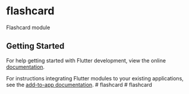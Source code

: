 # flashcard

Flashcard module

## Getting Started

For help getting started with Flutter development, view the online
[documentation](https://flutter.dev/).

For instructions integrating Flutter modules to your existing applications,
see the [add-to-app documentation](https://flutter.dev/to/add-to-app).
#   f l a s h c a r d  
 #   f l a s h c a r d  
 